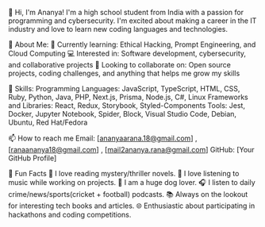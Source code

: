 👋 Hi, I'm Ananya!
I'm a high school student from India with a passion for programming and cybersecurity. I'm excited about making a career in the IT industry and love to learn new coding languages and technologies.

🚀 About Me:
🌱 Currently learning: Ethical Hacking, Prompt Engineering, and Cloud Computing
💻 Interested in: Software development, cybersecurity, and collaborative projects
👯 Looking to collaborate on: Open source projects, coding challenges, and anything that helps me grow my skills

💼 Skills:
Programming Languages: JavaScript, TypeScript, HTML, CSS, Ruby, Python, Java, PHP, Next.js, Prisma, Node.js, C#, Linux
Frameworks and Libraries: React, Redux, Storybook, Styled-Components
Tools: Jest, Docker, Jupyter Notebook, Spider, Block, Visual Studio Code, Debian, Ubuntu, Red Hat/Fedora

📫 How to reach me
Email: [ananyaarana.18@gmail.com] , [ranaananya18@gmail.com] , [mail2ananya.rana@gmail.com]
GitHub: [Your GitHub Profile]

🌟 Fun Facts
📖 I love reading mystery/thriller novels.
🎵 I love listening to music while working on projects.
🐩 I am a huge dog lover.
🎧 I listen to daily crime/news/sports(cricket + football) podcasts.
📚 Always on the lookout for interesting tech books and articles.
🌐 Enthusiastic about participating in hackathons and coding competitions.

